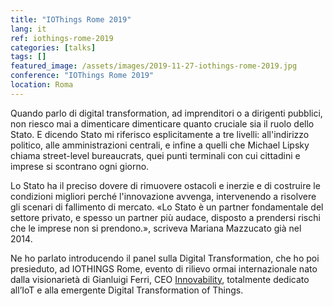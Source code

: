 ```yaml
---
title: "IOThings Rome 2019"
lang: it
ref: iothings-rome-2019
categories: [talks]
tags: []
featured_image: /assets/images/2019-11-27-iothings-rome-2019.jpg
conference: "IOThings Rome 2019"
location: Roma
---
```



Quando parlo di digital transformation, ad imprenditori o a dirigenti pubblici, non riesco mai a dimenticare dimenticare quanto cruciale sia il ruolo dello Stato. E dicendo Stato mi riferisco esplicitamente a tre livelli: all'indirizzo politico, alle amministrazioni centrali, e infine a quelli che Michael Lipsky chiama street-level bureaucrats, quei punti terminali con cui cittadini e imprese si scontrano ogni giorno.

Lo Stato ha il preciso dovere di rimuovere ostacoli e inerzie e di costruire le condizioni migliori perché l'innovazione avvenga, intervenendo a risolvere gli scenari di fallimento di mercato. «Lo Stato è un partner fondamentale del settore privato, e spesso un partner più audace, disposto a prendersi rischi che le imprese non si prendono.», scriveva Mariana Mazzucato già nel 2014.

Ne ho parlato introducendo il panel sulla Digital Transformation, che ho poi presieduto, ad IOTHINGS Rome, evento di rilievo ormai internazionale nato dalla visionarietà di Gianluigi Ferri, CEO [Innovability](https://www.innovability.eu/), totalmente dedicato all’IoT e alla emergente Digital Transformation of Things.
